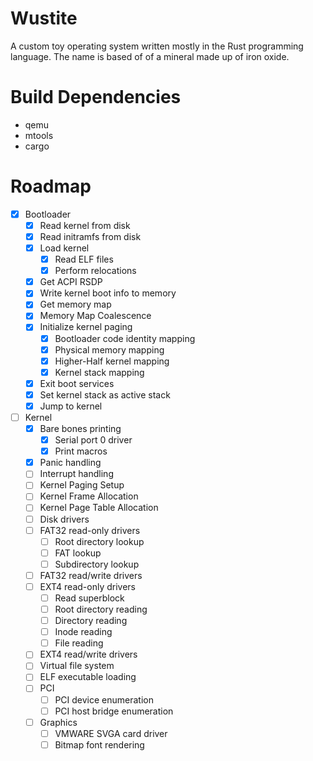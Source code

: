 # Wustite
A custom toy operating system written mostly in the Rust programming language. The name is based of of a mineral made up of iron oxide.

# Build Dependencies

* qemu
* mtools
* cargo

# Roadmap

- [x] Bootloader
	- [x] Read kernel from disk
	- [x] Read initramfs from disk
	- [x] Load kernel
		- [x] Read ELF files
		- [x] Perform relocations
	- [x] Get ACPI RSDP
	- [x] Write kernel boot info to memory
	- [x] Get memory map
    - [x] Memory Map Coalescence
	- [x] Initialize kernel paging
		- [x] Bootloader code identity mapping
		- [x] Physical memory mapping
		- [x] Higher-Half kernel mapping
		- [x] Kernel stack mapping
	- [x] Exit boot services
	- [x] Set kernel stack as active stack
	- [x] Jump to kernel
- [ ] Kernel
  - [x] Bare bones printing
    - [x] Serial port 0 driver
    - [x] Print macros
  - [x] Panic handling
  - [ ] Interrupt handling
  - [ ] Kernel Paging Setup
  - [ ] Kernel Frame Allocation
  - [ ] Kernel Page Table Allocation
  - [ ] Disk drivers
  - [ ] FAT32 read-only drivers
      - [ ] Root directory lookup
      - [ ] FAT lookup
      - [ ] Subdirectory lookup
  - [ ] FAT32 read/write drivers
  - [ ] EXT4 read-only drivers
      - [ ] Read superblock
      - [ ] Root directory reading
      - [ ] Directory reading
      - [ ] Inode reading
      - [ ] File reading
  - [ ] EXT4 read/write drivers
  - [ ] Virtual file system
  - [ ] ELF executable loading
  - [ ] PCI
    - [ ] PCI device enumeration
    - [ ] PCI host bridge enumeration
  - [ ] Graphics
    - [ ] VMWARE SVGA card driver
    - [ ] Bitmap font rendering
